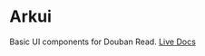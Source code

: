 # Arkui
  Basic UI components for Douban Read.
  [Live Docs](http://mockee.github-ent.intra.douban.com/arkui.docs/)